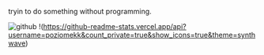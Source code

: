 tryin to do something without programming.

![github](https://img.shields.io/badge/GitHub-000000?style=for-the-badge&logo=GitHub&logoColor=white)
!(https://github-readme-stats.vercel.app/api?username=poziomekk&count_private=true&show_icons=true&theme=synthwave)

<!---
poziomekk/poziomekk is a ✨ special ✨ repository because its `README.md` (this file) appears on your GitHub profile.
You can click the Preview link to take a look at your changes.
--->
